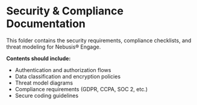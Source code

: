 # Security & Compliance Documentation

This folder contains the security requirements, compliance checklists, and threat modeling for Nebusis® Engage.

**Contents should include:**
- Authentication and authorization flows
- Data classification and encryption policies
- Threat model diagrams
- Compliance requirements (GDPR, CCPA, SOC 2, etc.)
- Secure coding guidelines
